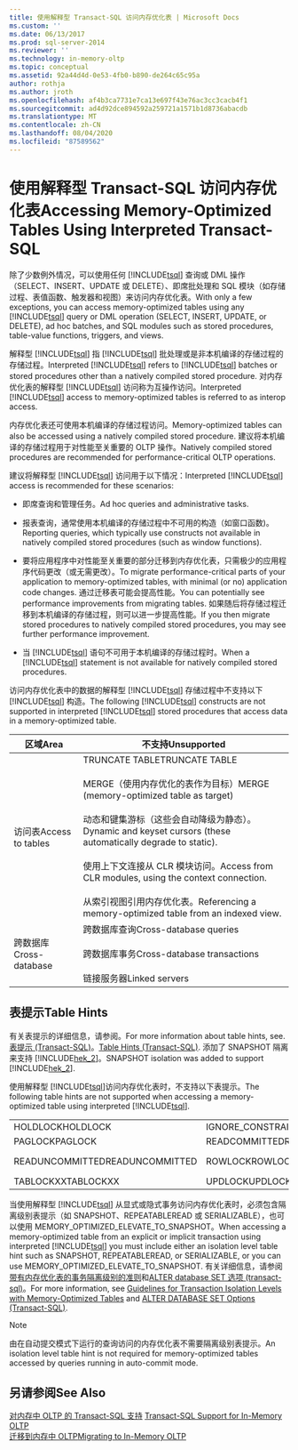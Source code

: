 ```yaml
---
title: 使用解释型 Transact-SQL 访问内存优化表 | Microsoft Docs
ms.custom: ''
ms.date: 06/13/2017
ms.prod: sql-server-2014
ms.reviewer: ''
ms.technology: in-memory-oltp
ms.topic: conceptual
ms.assetid: 92a44d4d-0e53-4fb0-b890-de264c65c95a
author: rothja
ms.author: jroth
ms.openlocfilehash: af4b3ca7731e7ca13e697f43e76ac3cc3cacb4f1
ms.sourcegitcommit: ad4d92dce894592a259721a1571b1d8736abacdb
ms.translationtype: MT
ms.contentlocale: zh-CN
ms.lasthandoff: 08/04/2020
ms.locfileid: "87589562"
---
```

# <a name="accessing-memory-optimized-tables-using-interpreted-transact-sql"></a><span data-ttu-id="63963-102">使用解释型 Transact-SQL 访问内存优化表</span><span class="sxs-lookup"><span data-stu-id="63963-102">Accessing Memory-Optimized Tables Using Interpreted Transact-SQL</span></span>
  <span data-ttu-id="63963-103">除了少数例外情况，可以使用任何 [!INCLUDE[tsql](../../includes/tsql-md.md)] 查询或 DML 操作（SELECT、INSERT、UPDATE 或 DELETE）、即席批处理和 SQL 模块（如存储过程、表值函数、触发器和视图）来访问内存优化表。</span><span class="sxs-lookup"><span data-stu-id="63963-103">With only a few exceptions, you can access memory-optimized tables using any [!INCLUDE[tsql](../../includes/tsql-md.md)] query or DML operation (SELECT, INSERT, UPDATE, or DELETE), ad hoc batches, and SQL modules such as stored procedures, table-value functions, triggers, and views.</span></span>  
  
 <span data-ttu-id="63963-104">解释型 [!INCLUDE[tsql](../../includes/tsql-md.md)] 指 [!INCLUDE[tsql](../../includes/tsql-md.md)] 批处理或是非本机编译的存储过程的存储过程。</span><span class="sxs-lookup"><span data-stu-id="63963-104">Interpreted [!INCLUDE[tsql](../../includes/tsql-md.md)] refers to [!INCLUDE[tsql](../../includes/tsql-md.md)] batches or stored procedures other than a natively compiled stored procedure.</span></span> <span data-ttu-id="63963-105">对内存优化表的解释型 [!INCLUDE[tsql](../../includes/tsql-md.md)] 访问称为互操作访问。</span><span class="sxs-lookup"><span data-stu-id="63963-105">Interpreted [!INCLUDE[tsql](../../includes/tsql-md.md)] access to memory-optimized tables is referred to as interop access.</span></span>  
  
 <span data-ttu-id="63963-106">内存优化表还可使用本机编译的存储过程访问。</span><span class="sxs-lookup"><span data-stu-id="63963-106">Memory-optimized tables can also be accessed using a natively compiled stored procedure.</span></span> <span data-ttu-id="63963-107">建议将本机编译的存储过程用于对性能至关重要的 OLTP 操作。</span><span class="sxs-lookup"><span data-stu-id="63963-107">Natively compiled stored procedures are recommended for performance-critical OLTP operations.</span></span>  
  
 <span data-ttu-id="63963-108">建议将解释型 [!INCLUDE[tsql](../../includes/tsql-md.md)] 访问用于以下情况：</span><span class="sxs-lookup"><span data-stu-id="63963-108">Interpreted [!INCLUDE[tsql](../../includes/tsql-md.md)] access is recommended for these scenarios:</span></span>  
  
-   <span data-ttu-id="63963-109">即席查询和管理任务。</span><span class="sxs-lookup"><span data-stu-id="63963-109">Ad hoc queries and administrative tasks.</span></span>  
  
-   <span data-ttu-id="63963-110">报表查询，通常使用本机编译的存储过程中不可用的构造（如窗口函数)。</span><span class="sxs-lookup"><span data-stu-id="63963-110">Reporting queries, which typically use constructs not available in natively compiled stored procedures (such as window functions).</span></span>  
  
-   <span data-ttu-id="63963-111">要将应用程序中对性能至关重要的部分迁移到内存优化表，只需极少的应用程序代码更改（或无需更改）。</span><span class="sxs-lookup"><span data-stu-id="63963-111">To migrate performance-critical parts of your application to memory-optimized tables, with minimal (or no) application code changes.</span></span> <span data-ttu-id="63963-112">通过迁移表可能会提高性能。</span><span class="sxs-lookup"><span data-stu-id="63963-112">You can potentially see performance improvements from migrating tables.</span></span> <span data-ttu-id="63963-113">如果随后将存储过程迁移到本机编译的存储过程，则可以进一步提高性能。</span><span class="sxs-lookup"><span data-stu-id="63963-113">If you then migrate stored procedures to natively compiled stored procedures, you may see further performance improvement.</span></span>  
  
-   <span data-ttu-id="63963-114">当 [!INCLUDE[tsql](../../includes/tsql-md.md)] 语句不可用于本机编译的存储过程时。</span><span class="sxs-lookup"><span data-stu-id="63963-114">When a [!INCLUDE[tsql](../../includes/tsql-md.md)] statement is not available for natively compiled stored procedures.</span></span>  
  
 <span data-ttu-id="63963-115">访问内存优化表中的数据的解释型 [!INCLUDE[tsql](../../includes/tsql-md.md)] 存储过程中不支持以下 [!INCLUDE[tsql](../../includes/tsql-md.md)] 构造。</span><span class="sxs-lookup"><span data-stu-id="63963-115">The following [!INCLUDE[tsql](../../includes/tsql-md.md)] constructs are not supported in interpreted [!INCLUDE[tsql](../../includes/tsql-md.md)] stored procedures that access data in a memory-optimized table.</span></span>  
  
|<span data-ttu-id="63963-116">区域</span><span class="sxs-lookup"><span data-stu-id="63963-116">Area</span></span>|<span data-ttu-id="63963-117">不支持</span><span class="sxs-lookup"><span data-stu-id="63963-117">Unsupported</span></span>|  
|----------|-----------------|  
|<span data-ttu-id="63963-118">访问表</span><span class="sxs-lookup"><span data-stu-id="63963-118">Access to tables</span></span>|<span data-ttu-id="63963-119">TRUNCATE TABLE</span><span class="sxs-lookup"><span data-stu-id="63963-119">TRUNCATE TABLE</span></span><br /><br /> <span data-ttu-id="63963-120">MERGE（使用内存优化的表作为目标）</span><span class="sxs-lookup"><span data-stu-id="63963-120">MERGE (memory-optimized table as target)</span></span><br /><br /> <span data-ttu-id="63963-121">动态和键集游标（这些会自动降级为静态）。</span><span class="sxs-lookup"><span data-stu-id="63963-121">Dynamic and keyset cursors (these automatically degrade to static).</span></span><br /><br /> <span data-ttu-id="63963-122">使用上下文连接从 CLR 模块访问。</span><span class="sxs-lookup"><span data-stu-id="63963-122">Access from CLR modules, using the context connection.</span></span><br /><br /> <span data-ttu-id="63963-123">从索引视图引用内存优化表。</span><span class="sxs-lookup"><span data-stu-id="63963-123">Referencing a memory-optimized table from an indexed view.</span></span>|  
|<span data-ttu-id="63963-124">跨数据库</span><span class="sxs-lookup"><span data-stu-id="63963-124">Cross-database</span></span>|<span data-ttu-id="63963-125">跨数据库查询</span><span class="sxs-lookup"><span data-stu-id="63963-125">Cross-database queries</span></span><br /><br /> <span data-ttu-id="63963-126">跨数据库事务</span><span class="sxs-lookup"><span data-stu-id="63963-126">Cross-database transactions</span></span><br /><br /> <span data-ttu-id="63963-127">链接服务器</span><span class="sxs-lookup"><span data-stu-id="63963-127">Linked servers</span></span>|  
  
## <a name="table-hints"></a><span data-ttu-id="63963-128">表提示</span><span class="sxs-lookup"><span data-stu-id="63963-128">Table Hints</span></span>  
 <span data-ttu-id="63963-129">有关表提示的详细信息，请参阅。</span><span class="sxs-lookup"><span data-stu-id="63963-129">For more information about table hints, see.</span></span> <span data-ttu-id="63963-130">[表提示 (Transact-SQL)](/sql/t-sql/queries/hints-transact-sql-table)。</span><span class="sxs-lookup"><span data-stu-id="63963-130">[Table Hints &#40;Transact-SQL&#41;](/sql/t-sql/queries/hints-transact-sql-table).</span></span> <span data-ttu-id="63963-131">添加了 SNAPSHOT 隔离来支持 [!INCLUDE[hek_2](../../includes/hek-2-md.md)]。</span><span class="sxs-lookup"><span data-stu-id="63963-131">SNAPSHOT isolation was added to support [!INCLUDE[hek_2](../../includes/hek-2-md.md)].</span></span>  
  
 <span data-ttu-id="63963-132">使用解释型 [!INCLUDE[tsql](../../includes/tsql-md.md)]访问内存优化表时，不支持以下表提示。</span><span class="sxs-lookup"><span data-stu-id="63963-132">The following table hints are not supported when accessing a memory-optimized table using interpreted [!INCLUDE[tsql](../../includes/tsql-md.md)].</span></span>  
  
|||||  
|-|-|-|-|  
|<span data-ttu-id="63963-133">HOLDLOCK</span><span class="sxs-lookup"><span data-stu-id="63963-133">HOLDLOCK</span></span>|<span data-ttu-id="63963-134">IGNORE_CONSTRAINTS</span><span class="sxs-lookup"><span data-stu-id="63963-134">IGNORE_CONSTRAINTS</span></span>|<span data-ttu-id="63963-135">IGNORE_TRIGGERS</span><span class="sxs-lookup"><span data-stu-id="63963-135">IGNORE_TRIGGERS</span></span>|<span data-ttu-id="63963-136">NOWAIT</span><span class="sxs-lookup"><span data-stu-id="63963-136">NOWAIT</span></span>|  
|<span data-ttu-id="63963-137">PAGLOCK</span><span class="sxs-lookup"><span data-stu-id="63963-137">PAGLOCK</span></span>|<span data-ttu-id="63963-138">READCOMMITTED</span><span class="sxs-lookup"><span data-stu-id="63963-138">READCOMMITTED</span></span>|<span data-ttu-id="63963-139">READCOMMITTEDLOCK</span><span class="sxs-lookup"><span data-stu-id="63963-139">READCOMMITTEDLOCK</span></span>|<span data-ttu-id="63963-140">READPAST</span><span class="sxs-lookup"><span data-stu-id="63963-140">READPAST</span></span>|  
|<span data-ttu-id="63963-141">READUNCOMMITTED</span><span class="sxs-lookup"><span data-stu-id="63963-141">READUNCOMMITTED</span></span>|<span data-ttu-id="63963-142">ROWLOCK</span><span class="sxs-lookup"><span data-stu-id="63963-142">ROWLOCK</span></span>|<span data-ttu-id="63963-143">SPATIAL_WINDOW_MAX_CELLS = *integer*</span><span class="sxs-lookup"><span data-stu-id="63963-143">SPATIAL_WINDOW_MAX_CELLS = *integer*</span></span>|<span data-ttu-id="63963-144">TABLOCK</span><span class="sxs-lookup"><span data-stu-id="63963-144">TABLOCK</span></span>|  
|<span data-ttu-id="63963-145">TABLOCKXX</span><span class="sxs-lookup"><span data-stu-id="63963-145">TABLOCKXX</span></span>|<span data-ttu-id="63963-146">UPDLOCK</span><span class="sxs-lookup"><span data-stu-id="63963-146">UPDLOCK</span></span>|<span data-ttu-id="63963-147">XLOCK</span><span class="sxs-lookup"><span data-stu-id="63963-147">XLOCK</span></span>||  
  
 <span data-ttu-id="63963-148">当使用解释型 [!INCLUDE[tsql](../../includes/tsql-md.md)] 从显式或隐式事务访问内存优化表时，必须包含隔离级别表提示（如 SNAPSHOT、REPEATABLEREAD 或 SERIALIZABLE），也可以使用 MEMORY_OPTIMIZED_ELEVATE_TO_SNAPSHOT。</span><span class="sxs-lookup"><span data-stu-id="63963-148">When accessing a memory-optimized table from an explicit or implicit transaction using interpreted [!INCLUDE[tsql](../../includes/tsql-md.md)] you must include either an isolation level table hint such as SNAPSHOT, REPEATABLEREAD, or SERIALIZABLE, or you can use MEMORY_OPTIMIZED_ELEVATE_TO_SNAPSHOT.</span></span> <span data-ttu-id="63963-149">有关详细信息，请参阅[带有内存优化表的事务隔离级别的准则](memory-optimized-tables.md)和[ALTER database SET 选项 &#40;transact-sql&#41;](/sql/t-sql/statements/alter-database-transact-sql-set-options)。</span><span class="sxs-lookup"><span data-stu-id="63963-149">For more information, see [Guidelines for Transaction Isolation Levels with Memory-Optimized Tables](memory-optimized-tables.md) and [ALTER DATABASE SET Options &#40;Transact-SQL&#41;](/sql/t-sql/statements/alter-database-transact-sql-set-options).</span></span>  
  
> [!NOTE]  
>  <span data-ttu-id="63963-150">由在自动提交模式下运行的查询访问的内存优化表不需要隔离级别表提示。</span><span class="sxs-lookup"><span data-stu-id="63963-150">An isolation level table hint is not required for memory-optimized tables accessed by queries running in auto-commit mode.</span></span>  
  
## <a name="see-also"></a><span data-ttu-id="63963-151">另请参阅</span><span class="sxs-lookup"><span data-stu-id="63963-151">See Also</span></span>  
 <span data-ttu-id="63963-152">[对内存中 OLTP 的 Transact-SQL 支持](transact-sql-support-for-in-memory-oltp.md) </span><span class="sxs-lookup"><span data-stu-id="63963-152">[Transact-SQL Support for In-Memory OLTP](transact-sql-support-for-in-memory-oltp.md) </span></span>  
 [<span data-ttu-id="63963-153">迁移到内存中 OLTP</span><span class="sxs-lookup"><span data-stu-id="63963-153">Migrating to In-Memory OLTP</span></span>](migrating-to-in-memory-oltp.md)  
  
  
